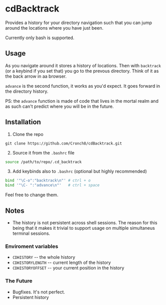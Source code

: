 # cdBacktrack

Provides a history for your directory navigation such that you can jump around the locations where you have just been.

Currently only bash is supported.

## Usage

As you navigate around it stores a history of locations. Then with `backtrack` (or a keybind if you set that) you go to the prevous directory. Think of it as the back arrow in aa browser.

`advance` is the second function, it works as you'd expect. It goes forward in the directory history.

PS: the `advance` function is made of code that lives in the mortal realm and as such can't predict where you will be in the future.

## Installation

1. Clone the repo

```
git clone https://github.com/Cronch8/cdBacktrack.git
```

2. Source it from the `.bashrc` file

```bash
source /path/to/repo/.cd_backtrack
```

3. Add keybinds also to `.bashrc` (optional but highly recommended)

```bash
bind '"\C-o":"backtrack\n"' # ctrl + o
bind '"\C- ":"advance\n"'   # ctrl + space
```

Feel free to change them.

## Notes

- The history is not persistent across shell sessions. The reason for this being that it makes it trivial to support usage on multiple simultaneus terminal sessions.

### Enviroment variables

- `CDHISTORY` -- the whole history
- `CDHISTORYLENGTH` -- current length of the history
- `CDHISTORYOFFSET` -- your current position in the history

### The Future

- Bugfixes. It's not perfect.
- Persistent history
